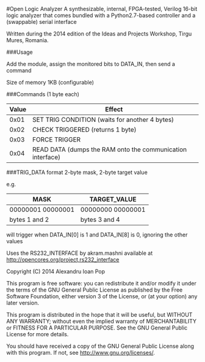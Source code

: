 #Open Logic Analyzer
A synthesizable, internal, FPGA-tested, Verilog 16-bit logic analyzer that comes bundled with a Python2.7-based controller and a (swappable) serial interface

Written during the 2014 edition of the Ideas and Projects Workshop, Tirgu Mures, Romania.

###Usage

Add the module, assign the monitored bits to DATA_IN, then send a command

Size of memory 1KB (configurable)

###Commands (1 byte each)

Value | Effect
---------|-------
0x01| SET TRIG CONDITION (waits for another 4 bytes)
0x02 | CHECK TRIGGERED (returns 1 byte)
0x03 | FORCE TRIGGER
0x04 | READ DATA (dumps the RAM onto the communication interface)

###TRIG_DATA format
2-byte mask, 2-byte target value

e.g.

MASK  | TARGET_VALUE
--------------- | ----------------
00000001 00000001  | 00000000 00000001
bytes 1 and 2 | bytes 3 and 4

will trigger when DATA_IN[0] is 1 and DATA_IN[8] is 0, ignoring the other values

Uses the RS232_INTERFACE by akram.mashni available at http://opencores.org/project,rs232_interface

Copyright (C) 2014 Alexandru Ioan Pop

This program is free software: you can redistribute it and/or modify it under the terms of the GNU General Public License as published by the Free Software Foundation, either version 3 of the License, or (at your option) any later version.

This program is distributed in the hope that it will be useful, but WITHOUT ANY WARRANTY; without even the implied warranty of MERCHANTABILITY or FITNESS FOR A PARTICULAR PURPOSE. See the GNU General Public License for more details.

You should have received a copy of the GNU General Public License along with this program. If not, see http://www.gnu.org/licenses/.
